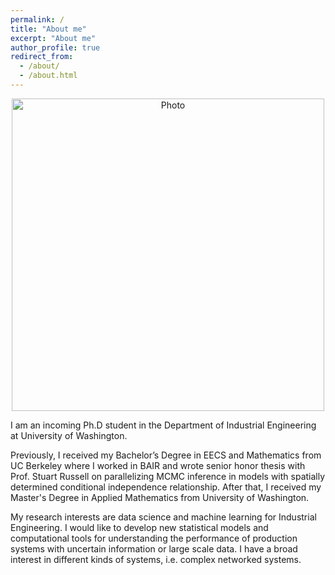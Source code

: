 ```yaml
---
permalink: /
title: "About me"
excerpt: "About me"
author_profile: true
redirect_from: 
  - /about/
  - /about.html
---
```


<p align="center">
  <img src="https://kadysongbb.github.io/images/jun_song.jpeg?raw=true" alt="Photo" style="width: 500px;"/> 
</p>

I am an incoming Ph.D student in the Department of Industrial Engineering at University of Washington. 

Previously, I received my Bachelor’s Degree in EECS and Mathematics from UC Berkeley where I worked in BAIR and wrote senior honor thesis with Prof. Stuart Russell on parallelizing MCMC inference in models with spatially determined conditional independence relationship. After that, I received my Master's Degree in Applied Mathematics from University of Washington. 

My research interests are data science and machine learning for Industrial Engineering. I would like to develop new statistical models and computational tools for understanding the performance of production systems with uncertain information or large scale data. I have a broad interest in different kinds of systems, i.e. complex networked systems. 

